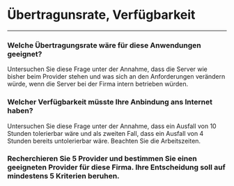 # Übertragunsrate, Verfügbarkeit 
---
### Welche Übertragungsrate wäre für diese Anwendungen geeignet?
Untersuchen Sie diese Frage unter der Annahme, dass die Server wie bisher beim Provider stehen und was sich an den Anforderungen verändern würde, wenn die Server bei der Firma intern betrieben würden.

### Welcher Verfügbarkeit müsste Ihre Anbindung ans Internet haben?
Untersuchen Sie diese Frage unter der Annahme, dass ein Ausfall von 10 Stunden tolerierbar wäre und als zweiten Fall, dass ein Ausfall von 4 Stunden bereits untolerierbar wäre. Beachten Sie die Arbeitszeiten.

### Recherchieren Sie 5 Provider und bestimmen Sie einen geeigneten Provider für diese Firma. Ihre Entscheidung soll auf mindestens 5 Kriterien beruhen.
